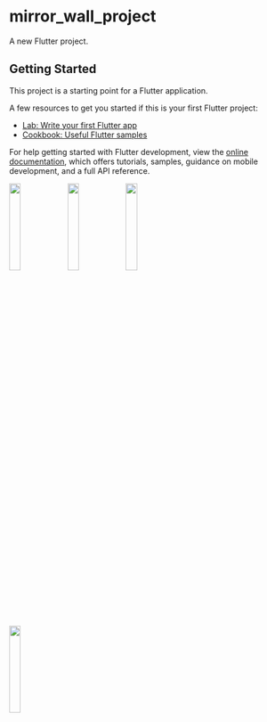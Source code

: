 # mirror_wall_project

A new Flutter project.

## Getting Started

This project is a starting point for a Flutter application.

A few resources to get you started if this is your first Flutter project:

- [Lab: Write your first Flutter app](https://docs.flutter.dev/get-started/codelab)
- [Cookbook: Useful Flutter samples](https://docs.flutter.dev/cookbook)

For help getting started with Flutter development, view the
[online documentation](https://docs.flutter.dev/), which offers tutorials,
samples, guidance on mobile development, and a full API reference.

<p>
<img src="https://user-images.githubusercontent.com/116251590/229821909-1455c28f-8cc7-48b5-aa10-16e5d9dc15ae.png" width=20% height=20%>

<img src="https://user-images.githubusercontent.com/116251590/229822186-297792e1-8d4a-47fb-b8ee-0249827c196d.png" width=20% height=20%>

<img src="https://user-images.githubusercontent.com/116251590/229822379-3fd2004b-005d-4230-b1d0-aef7c366b7d6.png" width=20% height=20%>
  
<img src="https://user-images.githubusercontent.com/116251590/229825176-20875211-83fd-4e73-906e-3ce9e2b54196.png"
width=20% height=20%>
     

</p>



